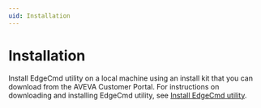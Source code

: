 ```yaml
---
uid: Installation
---
```


# Installation

Install EdgeCmd utility on a local machine using an install kit that you can download from the AVEVA Customer Portal. For instructions on downloading and installing EdgeCmd utility, see [Install EdgeCmd utility](xref:InstallEdgeCmdUtility).
